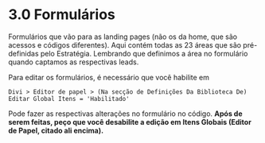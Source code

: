 # 3.0 Formulários 
Formulários que vão para as landing pages (não os da home, que são acessos e códigos diferentes). Aqui contém todas as 23 áreas que são pré-definidas pelo Estratégia. Lembrando que definimos a área no formulário quando captamos as respectivas leads.

Para editar os formulários, é necessário que você habilite em

`Divi > Editor de papel > (Na secção de Definições Da Biblioteca De) Editar Global Itens = 'Habilitado'`

Pode fazer as respectivas alterações no formulário no código. **Após de serem feitas, peço que você desabilite a edição em Itens Globais (Editor de Papel, citado ali encima).** 